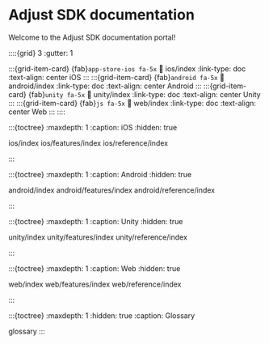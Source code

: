 # Adjust SDK documentation

Welcome to the Adjust SDK documentation portal!

::::{grid} 3
:gutter: 1

:::{grid-item-card} {fab}`app-store-ios fa-5x`
:link: ios/index
:link-type: doc
:text-align: center
iOS
:::
:::{grid-item-card} {fab}`android fa-5x`
:link: android/index
:link-type: doc
:text-align: center
Android
:::
:::{grid-item-card} {fab}`unity fa-5x`
:link: unity/index
:link-type: doc
:text-align: center
Unity
:::
:::{grid-item-card} {fab}`js fa-5x`
:link: web/index
:link-type: doc
:text-align: center
Web
:::
::::

:::{toctree}
:maxdepth: 1
:caption: iOS
:hidden: true

ios/index
ios/features/index
ios/reference/index

:::

:::{toctree}
:maxdepth: 1
:caption: Android
:hidden: true

android/index
android/features/index
android/reference/index

:::

:::{toctree}
:maxdepth: 1
:caption: Unity
:hidden: true

unity/index
unity/features/index
unity/reference/index

:::

:::{toctree}
:maxdepth: 1
:caption: Web
:hidden: true

web/index
web/features/index
web/reference/index

:::

:::{toctree}
:maxdepth: 1
:hidden: true
:caption: Glossary

glossary
:::
